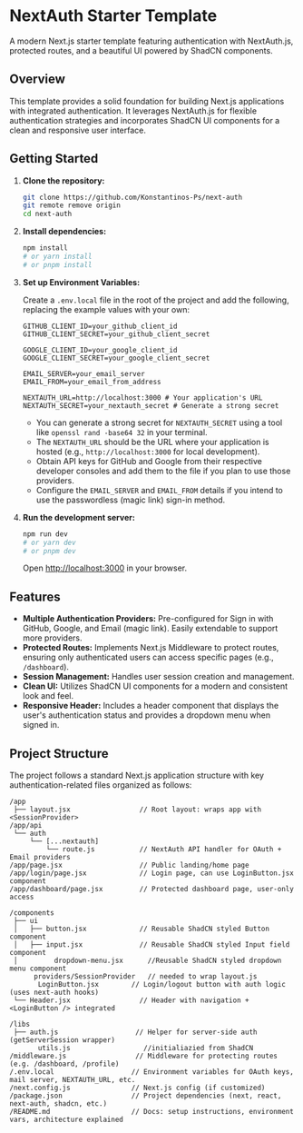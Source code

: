 
# NextAuth Starter Template

A modern Next.js starter template featuring authentication with NextAuth.js, protected routes, and a beautiful UI powered by ShadCN components.

## Overview

This template provides a solid foundation for building Next.js applications with integrated authentication. It leverages NextAuth.js for flexible authentication strategies and incorporates ShadCN UI components for a clean and responsive user interface.

## Getting Started

1.  **Clone the repository:**

    ```bash
    git clone https://github.com/Konstantinos-Ps/next-auth
    git remote remove origin
    cd next-auth
    ```

2.  **Install dependencies:**

    ```bash
    npm install
    # or yarn install
    # or pnpm install
    ```

3.  **Set up Environment Variables:**

    Create a `.env.local` file in the root of the project and add the following, replacing the example values with your own:

    ```local next-auth/.env.local
    GITHUB_CLIENT_ID=your_github_client_id
    GITHUB_CLIENT_SECRET=your_github_client_secret

    GOOGLE_CLIENT_ID=your_google_client_id
    GOOGLE_CLIENT_SECRET=your_google_client_secret

    EMAIL_SERVER=your_email_server
    EMAIL_FROM=your_email_from_address

    NEXTAUTH_URL=http://localhost:3000 # Your application's URL
    NEXTAUTH_SECRET=your_nextauth_secret # Generate a strong secret
    ```

    *   You can generate a strong secret for `NEXTAUTH_SECRET` using a tool like `openssl rand -base64 32` in your terminal.
    *   The `NEXTAUTH_URL` should be the URL where your application is hosted (e.g., `http://localhost:3000` for local development).
    *   Obtain API keys for GitHub and Google from their respective developer consoles and add them to the file if you plan to use those providers.
    *   Configure the `EMAIL_SERVER` and `EMAIL_FROM` details if you intend to use the passwordless (magic link) sign-in method.

4.  **Run the development server:**

    ```bash
    npm run dev
    # or yarn dev
    # or pnpm dev
    ```

    Open [http://localhost:3000](http://localhost:3000) in your browser.

## Features

*   **Multiple Authentication Providers:** Pre-configured for Sign in with GitHub, Google, and Email (magic link). Easily extendable to support more providers.
*   **Protected Routes:** Implements Next.js Middleware to protect routes, ensuring only authenticated users can access specific pages (e.g., `/dashboard`).
*   **Session Management:** Handles user session creation and management.
*   **Clean UI:** Utilizes ShadCN UI components for a modern and consistent look and feel.
*   **Responsive Header:** Includes a header component that displays the user's authentication status and provides a dropdown menu when signed in.

## Project Structure

The project follows a standard Next.js application structure with key authentication-related files organized as follows:

```next-auth/architecture
/app
 ├── layout.jsx                 // Root layout: wraps app with <SessionProvider>
/app/api
 └── auth
     └── [...nextauth]
         └── route.js           // NextAuth API handler for OAuth + Email providers
/app/page.jsx                   // Public landing/home page
/app/login/page.jsx             // Login page, can use LoginButton.jsx component
/app/dashboard/page.jsx         // Protected dashboard page, user-only access

/components
 ├── ui
 │   ├── button.jsx             // Reusable ShadCN styled Button component
 │   ├── input.jsx              // Reusable ShadCN styled Input field component
 │         dropdown-menu.jsx      //Reusable ShadCN styled dropdown menu component
      providers/SessionProvider   // needed to wrap layout.js
       LoginButton.jsx        // Login/logout button with auth logic (uses next-auth hooks)
 └── Header.jsx                 // Header with navigation + <LoginButton /> integrated

/libs
 ├── auth.js                   // Helper for server-side auth (getServerSession wrapper)
       utils.js                  //initialiazied from ShadCN
/middleware.js                 // Middleware for protecting routes (e.g. /dashboard, /profile)
/.env.local                   // Environment variables for OAuth keys, mail server, NEXTAUTH_URL, etc.
/next.config.js               // Next.js config (if customized)
/package.json                 // Project dependencies (next, react, next-auth, shadcn, etc.)
/README.md                    // Docs: setup instructions, environment vars, architecture explained

